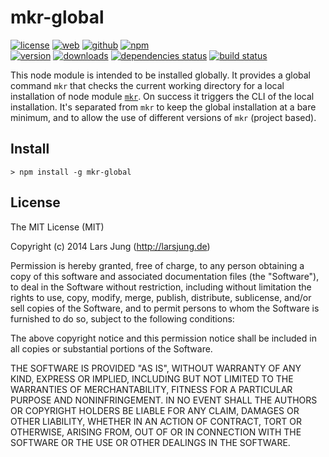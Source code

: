 # mkr-global

[![license][license-img]][github] [![web][web-img]][web] [![github][github-img]][github] [![npm][npm-img]][npm]  
[![version][npm-v-img]][npm] [![downloads][npm-dm-img]][npm] [![dependencies status][gemnasium-img]][gemnasium] [![build status][travis-img]][travis]

This node module is intended to be installed globally. It provides a global
command `mkr` that checks the current working directory for a local
installation of node module [`mkr`][mkr]. On success it triggers the CLI of
the local installation. It's separated from `mkr` to keep the global
installation at a bare minimum, and to allow the use of different versions of
`mkr` (project based).


## Install

    > npm install -g mkr-global


## License
The MIT License (MIT)

Copyright (c) 2014 Lars Jung (http://larsjung.de)

Permission is hereby granted, free of charge, to any person obtaining a copy
of this software and associated documentation files (the "Software"), to deal
in the Software without restriction, including without limitation the rights
to use, copy, modify, merge, publish, distribute, sublicense, and/or sell
copies of the Software, and to permit persons to whom the Software is
furnished to do so, subject to the following conditions:

The above copyright notice and this permission notice shall be included in
all copies or substantial portions of the Software.

THE SOFTWARE IS PROVIDED "AS IS", WITHOUT WARRANTY OF ANY KIND, EXPRESS OR
IMPLIED, INCLUDING BUT NOT LIMITED TO THE WARRANTIES OF MERCHANTABILITY,
FITNESS FOR A PARTICULAR PURPOSE AND NONINFRINGEMENT. IN NO EVENT SHALL THE
AUTHORS OR COPYRIGHT HOLDERS BE LIABLE FOR ANY CLAIM, DAMAGES OR OTHER
LIABILITY, WHETHER IN AN ACTION OF CONTRACT, TORT OR OTHERWISE, ARISING FROM,
OUT OF OR IN CONNECTION WITH THE SOFTWARE OR THE USE OR OTHER DEALINGS IN
THE SOFTWARE.


[web]: http://larsjung.de/mkr/
[github]: https://github.com/lrsjng/mkr-global
[npm]: https://www.npmjs.org/package/mkr-global
[gemnasium]: https://gemnasium.com/lrsjng/mkr-global
[travis]: https://travis-ci.org/lrsjng/mkr-global

[license-img]: http://img.shields.io/badge/license-MIT-a0a060.svg?style=flat-square
[web-img]: http://img.shields.io/badge/web-larsjung.de/mkr-a0a060.svg?style=flat-square
[github-img]: http://img.shields.io/badge/GitHub-lrsjng/mkr--global-a0a060.svg?style=flat-square
[npm-img]: http://img.shields.io/badge/npm-mkr--global-a0a060.svg?style=flat-square

[npm-v-img]: http://img.shields.io/npm/v/mkr-global.svg?style=flat-square
[npm-dm-img]: http://img.shields.io/npm/dm/mkr-global.svg?style=flat-square
[gemnasium-img]: http://img.shields.io/gemnasium/lrsjng/mkr-global.svg?style=flat-square
[travis-img]: http://img.shields.io/travis/lrsjng/mkr-global.svg?style=flat-square

[mkr]: https://github.com/lrsjng/mkr
